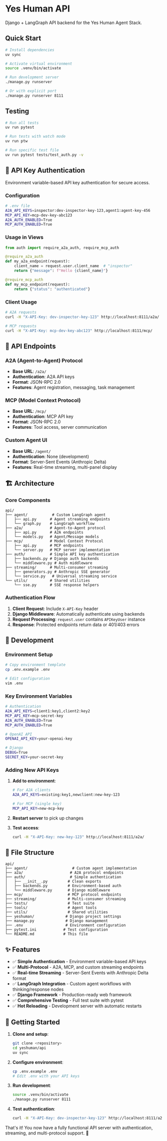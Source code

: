 # Yes Human API

Django + LangGraph API backend for the Yes Human Agent Stack.

## Quick Start

```bash
# Install dependencies
uv sync

# Activate virtual environment  
source .venv/bin/activate

# Run development server
./manage.py runserver

# Or with explicit port
./manage.py runserver 8111
```

## Testing

```bash
# Run all tests
uv run pytest

# Run tests with watch mode
uv run ptw

# Run specific test file
uv run pytest tests/test_auth.py -v
```

## 🔑 API Key Authentication

Environment variable-based API key authentication for secure access.

### Configuration

```bash
# .env file
A2A_API_KEYS=inspector:dev-inspector-key-123,agent1:agent-key-456
MCP_API_KEY=mcp-dev-key-abc123
A2A_AUTH_ENABLED=True
MCP_AUTH_ENABLED=True
```

### Usage in Views

```python
from auth import require_a2a_auth, require_mcp_auth

@require_a2a_auth
def my_a2a_endpoint(request):
    client_name = request.user.client_name  # "inspector"
    return {"message": f"Hello {client_name}"}

@require_mcp_auth  
def my_mcp_endpoint(request):
    return {"status": "authenticated"}
```

### Client Usage

```bash
# A2A requests
curl -H "X-API-Key: dev-inspector-key-123" http://localhost:8111/a2a/

# MCP requests  
curl -H "X-API-Key: mcp-dev-key-abc123" http://localhost:8111/mcp/
```

## 🚀 API Endpoints

### A2A (Agent-to-Agent) Protocol
- **Base URL**: `/a2a/`
- **Authentication**: A2A API keys
- **Format**: JSON-RPC 2.0
- **Features**: Agent registration, messaging, task management

### MCP (Model Context Protocol)
- **Base URL**: `/mcp/`
- **Authentication**: MCP API key
- **Format**: JSON-RPC 2.0
- **Features**: Tool access, server communication

### Custom Agent UI
- **Base URL**: `/agent/`
- **Authentication**: None (development)
- **Format**: Server-Sent Events (Anthropic Delta)
- **Features**: Real-time streaming, multi-panel display

## 🏗️ Architecture

### Core Components

```
api/
├── agent/           # Custom LangGraph agent
│   ├── api.py      # Agent streaming endpoints
│   └── graph.py    # LangGraph workflow
├── a2a/            # Agent-to-Agent protocol
│   ├── api.py      # A2A endpoints
│   └── models.py   # Agent/Message models
├── mcp/            # Model Context Protocol
│   ├── api.py      # MCP endpoints
│   └── server.py   # MCP server implementation
├── auth/           # Simple API key authentication
│   ├── backends.py # Django auth backends
│   └── middleware.py # Auth middleware
├── streaming/      # Multi-consumer streaming
│   ├── generators.py # Anthropic SSE generator
│   └── service.py   # Universal streaming service
└── utils/          # Shared utilities
    └── sse.py      # SSE response helpers
```

### Authentication Flow

1. **Client Request**: Include `X-API-Key` header
2. **Django Middleware**: Automatically authenticate using backends
3. **Request Processing**: `request.user` contains `APIKeyUser` instance
4. **Response**: Protected endpoints return data or 401/403 errors

## 🧪 Development

### Environment Setup

```bash
# Copy environment template
cp .env.example .env

# Edit configuration
vim .env
```

### Key Environment Variables

```bash
# Authentication
A2A_API_KEYS=client1:key1,client2:key2
MCP_API_KEY=mcp-secret-key
A2A_AUTH_ENABLED=True
MCP_AUTH_ENABLED=True

# OpenAI API
OPENAI_API_KEY=your-openai-key

# Django
DEBUG=True
SECRET_KEY=your-secret-key
```

### Adding New API Keys

1. **Add to environment**:
   ```bash
   # For A2A clients
   A2A_API_KEYS=existing:key1,newclient:new-key-123
   
   # For MCP (single key)
   MCP_API_KEY=new-mcp-key
   ```

2. **Restart server** to pick up changes

3. **Test access**:
   ```bash
   curl -H "X-API-Key: new-key-123" http://localhost:8111/a2a/
   ```

## 📁 File Structure

```
api/
├── agent/                    # Custom agent implementation
├── a2a/                     # A2A protocol endpoints
├── auth/                    # Simple authentication
│   ├── __init__.py         # Clean exports
│   ├── backends.py         # Environment-based auth
│   └── middleware.py       # Django middleware
├── mcp/                    # MCP protocol endpoints
├── streaming/              # Multi-consumer streaming
├── tests/                  # Test suite
├── tools/                  # Agent tools
├── utils/                  # Shared utilities
├── yeshuman/              # Django project settings
├── manage.py              # Django management
├── .env                   # Environment configuration
├── pytest.ini            # Test configuration
└── README.md             # This file
```

## ✨ Features

- ✅ **Simple Authentication** - Environment variable-based API keys
- ✅ **Multi-Protocol** - A2A, MCP, and custom streaming endpoints
- ✅ **Real-time Streaming** - Server-Sent Events with Anthropic Delta format
- ✅ **LangGraph Integration** - Custom agent workflows with thinking/response nodes
- ✅ **Django Framework** - Production-ready web framework
- ✅ **Comprehensive Testing** - Full test suite with pytest
- ✅ **Hot Reloading** - Development server with automatic restarts

## 🚦 Getting Started

1. **Clone and setup**:
   ```bash
   git clone <repository>
   cd yeshuman/api
   uv sync
   ```

2. **Configure environment**:
   ```bash
   cp .env.example .env
   # Edit .env with your API keys
   ```

3. **Run development**:
   ```bash
   source .venv/bin/activate
   ./manage.py runserver 8111
   ```

4. **Test authentication**:
   ```bash
   curl -H "X-API-Key: dev-inspector-key-123" http://localhost:8111/a2a/
   ```

That's it! You now have a fully functional API server with authentication, streaming, and multi-protocol support. 🎉